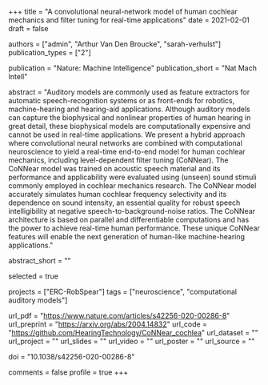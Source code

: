 +++
title = "A convolutional neural-network model of human cochlear mechanics and filter tuning for real-time applications"
date = 2021-02-01
draft = false

authors = ["admin", "Arthur Van Den Broucke", "sarah-verhulst"]
publication_types = ["2"]

publication = "Nature: Machine Intelligence"
publication_short = "Nat Mach Intell"

abstract = "Auditory models are commonly used as feature extractors for automatic speech-recognition systems or as front-ends for robotics, machine-hearing and hearing-aid applications. Although auditory models can capture the biophysical and nonlinear properties of human hearing in great detail, these biophysical models are computationally expensive and cannot be used in real-time applications. We present a hybrid approach where convolutional neural networks are combined with computational neuroscience to yield a real-time end-to-end model for human cochlear mechanics, including level-dependent filter tuning (CoNNear). The CoNNear model was trained on acoustic speech material and its performance and applicability were evaluated using (unseen) sound stimuli commonly employed in cochlear mechanics research. The CoNNear model accurately simulates human cochlear frequency selectivity and its dependence on sound intensity, an essential quality for robust speech intelligibility at negative speech-to-background-noise ratios. The CoNNear architecture is based on parallel and differentiable computations and has the power to achieve real-time human performance. These unique CoNNear features will enable the next generation of human-like machine-hearing applications."

abstract_short = ""

selected = true

projects = ["ERC-RobSpear"]
tags = ["neuroscience", "computational auditory models"]

url_pdf = "https://www.nature.com/articles/s42256-020-00286-8"
url_preprint = "https://arxiv.org/abs/2004.14832"
url_code = "https://github.com/HearingTechnology/CoNNear_cochlea"
url_dataset = ""
url_project = ""
url_slides = ""
url_video = ""
url_poster = ""
url_source = ""

doi = "10.1038/s42256-020-00286-8"

comments = false
profile = true
+++
